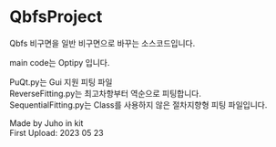 # QbfsProject

Qbfs 비구면을 일반 비구면으로 바꾸는 소스코드입니다.

main code는 Optipy 입니다.

PuQt.py는 Gui 지원 피팅 파일  
ReverseFitting.py는 최고차항부터 역순으로 피팅합니다.  
SequentialFitting.py는 Class를 사용하지 않은 절차지향형 피팅 파일입니다.  

Made by Juho in kit  
First Upload: 2023 05 23
